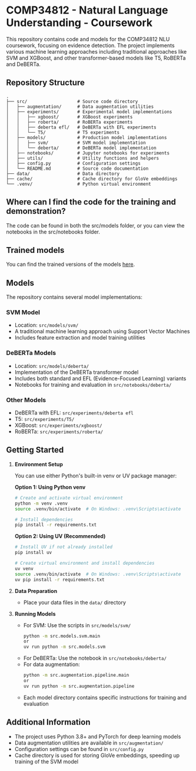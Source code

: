 # COMP34812 - Natural Language Understanding - Coursework

This repository contains code and models for the COMP34812 NLU coursework, focusing on evidence detection. The project implements various machine learning approaches including traditional approaches like SVM and XGBoost, and other transformer-based models like T5, RoBERTa and DeBERTa.

## Repository Structure

```
.
├── src/                   # Source code directory
│   ├── augmentation/      # Data augmentation utilities
│   ├── experiments/       # Experimental model implementations
│   │   ├── xgboost/       # XGBoost experiments
│   │   ├── roberta/       # RoBERTa experiments
│   │   ├── deberta efl/   # DeBERTa with EFL experiments
│   │   └── T5/            # T5 experiments
│   ├── models/            # Production model implementations
│   │   ├── svm/           # SVM model implementation
│   │   └── deberta/       # DeBERTa model implementation
│   ├── notebooks/         # Jupyter notebooks for experiments
│   ├── utils/             # Utility functions and helpers
│   ├── config.py          # Configuration settings
│   └── README.md          # Source code documentation
├── data/                  # Data directory
├── cache/                 # Cache directory for GloVe embeddings
└── .venv/                 # Python virtual environment
```

## Where can I find the code for the training and demonstration?

The code can be found in both the src/models folder, or you can view the notebooks in the src/notebooks folder.

## Trained models

You can find the trained versions of the models [here](https://drive.google.com/drive/folders/1iPO9eOqhOcxakccri3-Thjm0wH09LKT4?usp=sharing).

## Models

The repository contains several model implementations:

### SVM Model

- Location: `src/models/svm/`
- A traditional machine learning approach using Support Vector Machines
- Includes feature extraction and model training utilities

### DeBERTa Models

- Location: `src/models/deberta/`
- Implementation of the DeBERTa transformer model
- Includes both standard and EFL (Evidence-Focused Learning) variants
- Notebooks for training and evaluation in `src/notebooks/deberta/`

### Other Models

- DeBERTa with EFL: `src/experiments/deberta efl`
- T5: `src/experiments/T5/`
- XGBoost: `src/experiments/xgboost/`
- RoBERTa: `src/experiments/roberta/`

## Getting Started

1. **Environment Setup**

   You can use either Python's built-in venv or UV package manager:

   **Option 1: Using Python venv**

   ```bash
   # Create and activate virtual environment
   python -m venv .venv
   source .venv/bin/activate  # On Windows: .venv\Scripts\activate

   # Install dependencies
   pip install -r requirements.txt
   ```

   **Option 2: Using UV (Recommended)**

   ```bash
   # Install UV if not already installed
   pip install uv

   # Create virtual environment and install dependencies
   uv venv
   source .venv/bin/activate  # On Windows: .venv\Scripts\activate
   uv pip install -r requirements.txt
   ```

2. **Data Preparation**

   - Place your data files in the `data/` directory

3. **Running Models**
   - For SVM: Use the scripts in `src/models/svm/`
     ```bash
     python -m src.models.svm.main
     or
     uv run python -m src.models.svm
     ```
   - For DeBERTa: Use the notebook in `src/notebooks/deberta/`
   - For data augmentation:
     ```bash
     python -m src.augmentation.pipeline.main
     or
     uv run python -m src.augmentation.pipeline
     ```
   - Each model directory contains specific instructions for training and evaluation

## Additional Information

- The project uses Python 3.8+ and PyTorch for deep learning models
- Data augmentation utilities are available in `src/augmentation/`
- Configuration settings can be found in `src/config.py`
- Cache directory is used for storing GloVe embeddings, speeding up training of the SVM model
